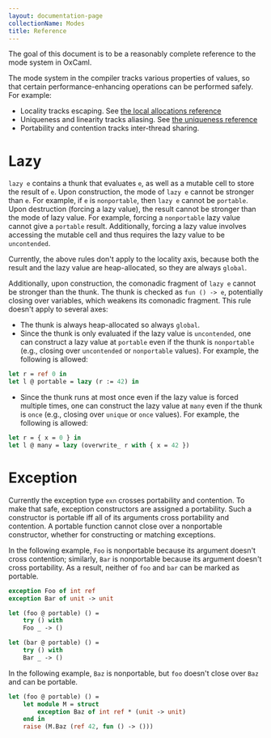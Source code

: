```yaml
---
layout: documentation-page
collectionName: Modes
title: Reference
---
```


The goal of this document is to be a reasonably complete reference to the mode system in
OxCaml.

<!-- CR zqian: For a gentler introduction, see [the introduction](../intro). -->

The mode system in the compiler tracks various properties of values, so that certain
performance-enhancing operations can be performed safely. For example:
- Locality tracks escaping. See [the local allocations reference](../../stack/reference)
- Uniqueness and linearity tracks aliasing. See [the uniqueness reference](../../uniqueness/reference)
- Portability and contention tracks inter-thread sharing.
    <!-- CR zqian: reference for portability and contention -->

# Lazy
`lazy e` contains a thunk that evaluates `e`, as well as a mutable cell to store the
result of `e`. Upon construction, the mode of `lazy e` cannot be stronger than `e`. For
example, if `e` is `nonportable`, then `lazy e` cannot be `portable`. Upon destruction
(forcing a lazy value), the result cannot be stronger than the mode of lazy value. For
example, forcing a `nonportable` lazy value cannot give a `portable` result. Additionally,
forcing a lazy value involves accessing the mutable cell and thus requires the lazy value
to be `uncontended`.

Currently, the above rules don't apply to the locality axis, because both the result and
the lazy value are heap-allocated, so they are always `global`.

Additionally, upon construction, the comonadic fragment of `lazy e` cannot be stronger
than the thunk. The thunk is checked as `fun () -> e`, potentially closing over variables,
which weakens its comonadic fragment. This rule doesn't apply to several axes:
- The thunk is always heap-allocated so always `global`.
- Since the thunk is only evaluated if the lazy value is `uncontended`, one can construct
a lazy value at `portable` even if the thunk is `nonportable` (e.g., closing over
`uncontended` or `nonportable` values). For example, the following is allowed:
```ocaml
let r = ref 0 in
let l @ portable = lazy (r := 42) in
```
- Since the thunk runs at most once even if the lazy value is forced multiple times, one
can construct the lazy value at `many` even if the thunk is `once` (e.g., closing over
`unique` or `once` values). For example, the following is allowed:
```ocaml
let r = { x = 0 } in
let l @ many = lazy (overwrite_ r with { x = 42 })
```

# Exception
Currently the exception type `exn` crosses portability and contention. To make
that safe, exception constructors are assigned a portability. Such a constructor
is portable iff all of its arguments cross portability and contention. A
portable function cannot close over a nonportable constructor, whether for
constructing or matching exceptions.

In the following example, `Foo` is nonportable because its argument doesn't
cross contention; similarly, `Bar` is nonportable because its argument doesn't
cross portability. As a result, neither of `foo` and `bar` can be marked as
portable.
```ocaml
exception Foo of int ref
exception Bar of unit -> unit

let (foo @ portable) () =
    try () with
    Foo _ -> ()

let (bar @ portable) () =
    try () with
    Bar _ -> ()
```

In the following example, `Baz` is nonportable, but `foo` doesn't close over
`Baz` and can be portable.
```ocaml
let (foo @ portable) () =
    let module M = struct
        exception Baz of int ref * (unit -> unit)
    end in
    raise (M.Baz (ref 42, fun () -> ()))
```
